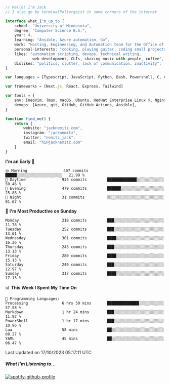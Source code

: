 ```typescript
// Hello! I'm Jack
// I also go by terminalPoltergeist in some corners of the internet

interface what_I'm_up_to {
    school: "University of Minnesota",
    degree: "Computer Science B.S.",
    year: 4,
    learning: "Ansible, Azure automation, Go",
    work: "Hosting, Engineering, and Automation team for the Office of Information Technology at UMN",
    personal-interests: "cooking, playing guitar, coding small projects",
    likes: "automation scripting, devops, technical writing,
            web development, CLIs, sharing music with people, coffee",
    dislikes: "politics, clutter, lack of communication, inactivity",
}

var languages = [Typescript, JavaScript, Python, Bash, Powershell, C, C++, HTML, CSS]

var frameworks = [Next.js, React, Express, Tailwind]

var tools = {
    env: [neoVim, Tmux, macOS, Ubuntu, RedHat Enterprise Linux 9, Nginx, DigitalOcean, Cloudflare],
    devops: [Azure, git, GitHub, GitHub Actions, Ansible],
}

function find_me() {
    return {
        website: "jacknemitz.com",
        instagram: "jacknemitz",
        twitter: "nemitz_jack",
        email: "hi@jacknemitz.com"
    }
}
```

<!--START_SECTION:waka-->
**I'm an Early 🐤** 

```text
🌞 Morning                407 commits         █████░░░░░░░░░░░░░░░░░░░░   21.99 % 
🌆 Daytime                934 commits         █████████████░░░░░░░░░░░░   50.46 % 
🌃 Evening                479 commits         ██████░░░░░░░░░░░░░░░░░░░   25.88 % 
🌙 Night                  31 commits          ░░░░░░░░░░░░░░░░░░░░░░░░░   01.67 % 
```
📅 **I'm Most Productive on Sunday** 

```text
Monday                   218 commits         ███░░░░░░░░░░░░░░░░░░░░░░   11.78 % 
Tuesday                  252 commits         ███░░░░░░░░░░░░░░░░░░░░░░   13.61 % 
Wednesday                301 commits         ████░░░░░░░░░░░░░░░░░░░░░   16.26 % 
Thursday                 243 commits         ███░░░░░░░░░░░░░░░░░░░░░░   13.13 % 
Friday                   280 commits         ████░░░░░░░░░░░░░░░░░░░░░   15.13 % 
Saturday                 240 commits         ███░░░░░░░░░░░░░░░░░░░░░░   12.97 % 
Sunday                   317 commits         ████░░░░░░░░░░░░░░░░░░░░░   17.13 % 
```


📊 **This Week I Spent My Time On** 

```text
💬 Programming Languages: 
Processing               6 hrs 50 mins       ██████████████░░░░░░░░░░░   57.98 % 
Markdown                 1 hr 24 mins        ███░░░░░░░░░░░░░░░░░░░░░░   11.92 % 
PowerShell               1 hr 17 mins        ███░░░░░░░░░░░░░░░░░░░░░░   10.96 % 
Lua                      58 mins             ██░░░░░░░░░░░░░░░░░░░░░░░   08.27 % 
YAML                     45 mins             ██░░░░░░░░░░░░░░░░░░░░░░░   06.47 % 
```


 Last Updated on 17/10/2023 05:17:11 UTC
<!--END_SECTION:waka-->

##### What I'm Listening to...

[![spotify-github-profile](https://spotify-github-profile.vercel.app/api/view?uid=jack.nemitz&cover_image=true&show_offline=true&bar_color=53b14f&bar_color_cover=false&background_color=121212FF)](https://spotify-github-profile.vercel.app/api/view?uid=jack.nemitz&redirect=true)

